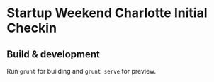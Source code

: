# Startup Weekend Charlotte Initial Checkin
## Build & development

Run `grunt` for building and `grunt serve` for preview.
